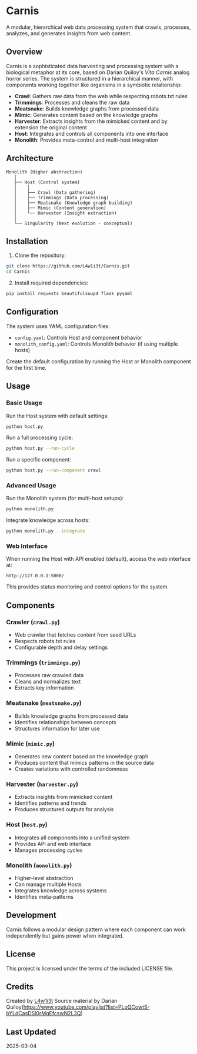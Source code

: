 # Carnis

A modular, hierarchical web data processing system that crawls, processes, analyzes, and generates insights from web content.

## Overview

Carnis is a sophisticated data harvesting and processing system with a biological metaphor at its core, based on Darian Quiloy's *Vita Carnis* analog horror series. The system is structured in a hierarchical manner, with components working together like organisms in a symbiotic relationship:

- **Crawl**: Gathers raw data from the web while respecting robots.txt rules
- **Trimmings**: Processes and cleans the raw data
- **Meatsnake**: Builds knowledge graphs from processed data
- **Mimic**: Generates content based on the knowledge graphs
- **Harvester**: Extracts insights from the mimicked content and by extension the original content
- **Host**: Integrates and controls all components into one interface
- **Monolith**: Provides meta-control and multi-host integration

## Architecture

```
Monolith (Higher abstraction)
   │
   ├── Host (Control system)
   │    │
   │    ├── Crawl (Data gathering)
   │    ├── Trimmings (Data processing)
   │    ├── Meatsnake (Knowledge graph building)
   │    ├── Mimic (Content generation)
   │    └── Harvester (Insight extraction)
   │
   └── Singularity (Next evolution - conceptual)
```

## Installation

1. Clone the repository:
```bash
git clone https://github.com/L4w1i3t/Carnis.git
cd Carnis
```

2. Install required dependencies:
```bash
pip install requests beautifulsoup4 flask pyyaml
```

## Configuration

The system uses YAML configuration files:

- `config.yaml`: Controls Host and component behavior
- `monolith_config.yaml`: Controls Monolith behavior (if using multiple hosts)

Create the default configuration by running the Host or Monolith component for the first time.

## Usage

### Basic Usage

Run the Host system with default settings:

```bash
python host.py
```

Run a full processing cycle:

```bash
python host.py --run-cycle
```

Run a specific component:

```bash
python host.py --run-component crawl
```

### Advanced Usage

Run the Monolith system (for multi-host setups):

```bash
python monolith.py
```

Integrate knowledge across hosts:

```bash
python monolith.py --integrate
```

### Web Interface

When running the Host with API enabled (default), access the web interface at:

```
http://127.0.0.1:5000/
```

This provides status monitoring and control options for the system.

## Components

### Crawler (`crawl.py`)
- Web crawler that fetches content from seed URLs
- Respects robots.txt rules
- Configurable depth and delay settings

### Trimmings (`trimmings.py`)
- Processes raw crawled data
- Cleans and normalizes text
- Extracts key information

### Meatsnake (`meatsnake.py`) 
- Builds knowledge graphs from processed data
- Identifies relationships between concepts
- Structures information for later use

### Mimic (`mimic.py`)
- Generates new content based on the knowledge graph
- Produces content that mimics patterns in the source data
- Creates variations with controlled randomness

### Harvester (`harvester.py`)
- Extracts insights from mimicked content
- Identifies patterns and trends
- Produces structured outputs for analysis

### Host (`host.py`)
- Integrates all components into a unified system
- Provides API and web interface
- Manages processing cycles

### Monolith (`monolith.py`)
- Higher-level abstraction
- Can manage multiple Hosts
- Integrates knowledge across systems
- Identifies meta-patterns

## Development

Carnis follows a modular design pattern where each component can work independently but gains power when integrated.

## License

This project is licensed under the terms of the included LICENSE file.

## Credits

Created by [L4w1i3t](https://github.com/L4w1i3t)
Source material by Darian Quiloy(https://www.youtube.com/playlist?list=PLoQCowtS-bYLdCasDSl0rMqEfcswN2L3Q)

## Last Updated
2025-03-04